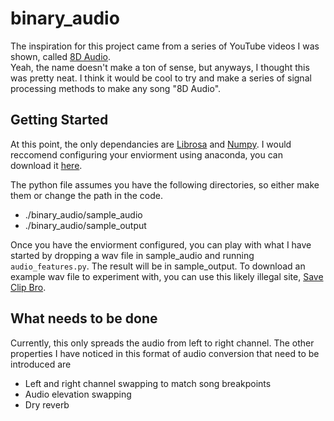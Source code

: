 # binary_audio  

The inspiration for this project came from a series of YouTube videos I was
shown, called [8D Audio](https://www.youtube.com/channel/UCrRpYEytIHGyDgNWO6VbHlQ/videos "Check it out!").  
Yeah, the name doesn't make a ton of sense, but anyways, I thought this was pretty neat. I think it would be cool to try and make a series of signal processing methods to make any song "8D Audio".

## Getting Started  
At this point, the only dependancies are [Librosa](https://librosa.github.io/librosa/index.html) and [Numpy](http://www.numpy.org/). I would reccomend configuring your enviorment using anaconda, you can download it [here](https://www.anaconda.com/download/).  

The python file assumes you have the following directories, so either make them or change the path in the code.  
* ./binary_audio/sample_audio
* ./binary_audio/sample_output  

Once you have the enviorment configured, you can play with what I have started by dropping a wav file in sample_audio and running `audio_features.py`.  The result will be in sample_output.  To download an example wav file to experiment with, you can use this likely illegal site, [Save Clip Bro](https://www.saveclipbro.com/).

## What needs to be done   
Currently, this only spreads the audio from left to right channel.  The other properties I have noticed in this format of audio conversion that need to be introduced are  

* Left and right channel swapping to match song breakpoints
* Audio elevation swapping 
* Dry reverb

